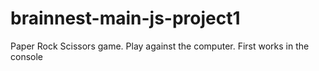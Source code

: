 # brainnest-main-js-project1
Paper Rock Scissors game.
Play against the computer.
First works in the console
